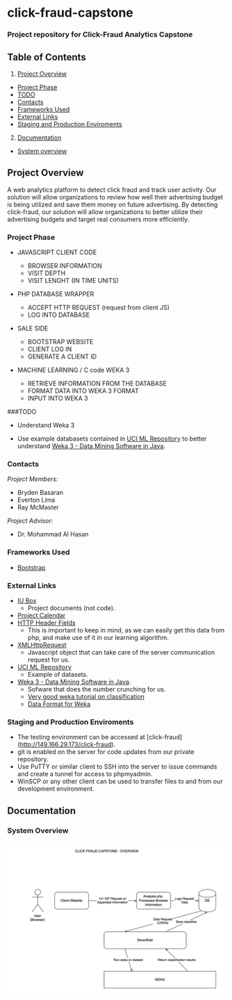 click-fraud-capstone
====================

### Project repository for Click-Fraud Analytics Capstone

## Table of Contents
1. [Project Overview](#project-overview)
  * [Project Phase](#project-phase)
  * [TODO](#todo)
  * [Contacts](#contacts)
  * [Frameworks Used](#frameworks-used)
  * [External Links](#external-links)
  * [Staging and Production Enviroments](#staging-and-production-enviroments)
2. [Documentation](#documentation)
  * [System overview](#system-overview)

## Project Overview
A web analytics platform to detect click fraud and track user activity. Our solution will allow organizations 
to review how well their advertising budget is being utilized and save them money on future advertising. By detecting click-fraud,
our solution will allow organizations to better utilize their advertising budgets and target real consumers more efficiently.



### Project Phase
* JAVASCRIPT CLIENT CODE
	- BROWSER INFORMATION
	- VISIT DEPTH
	- VISIT LENGHT (IN TIME UNITS)

* PHP DATABASE WRAPPER
	- ACCEPT HTTP REQUEST (request from client JS)
	- LOG INTO DATABASE 
	
* SALE SIDE
	- BOOTSTRAP WEBSITE
	- CLIENT LOG IN
	- GENERATE A CLIENT ID

* MACHINE LEARNING / C code WEKA 3
	- RETRIEVE INFORMATION FROM THE DATABASE
	- FORMAT DATA INTO WEKA 3 FORMAT
	- INPUT INTO WEKA 3


###TODO
* Understand Weka 3
 - Use example databasets contained in [UCI ML Repository](http://archive.ics.uci.edu/ml/) 
 to better understand [Weka 3 - Data Mining Software in Java](http://www.cs.waikato.ac.nz/ml/weka/).


### Contacts
*Project Members:*   
- Bryden Basaran 
- Everton Lima 
- Ray McMaster

*Project Advisor:* 
- Dr. Mohammad Al Hasan

### Frameworks Used
- [Bootstrap](https://github.com/twbs/bootstrap)

### External Links 
- [IU Box](https://iu.box.com/s/gcdnmju6k48psy6f6w5h)
  * Project documents (not code).
- [Project Calendar](http://www.google.com/calendar/embed?src=krimzun.com_9q19bvjt1tr2qccdjo104849jc%40group.calendar.google.com&ctz=America/New_York)
- [HTTP Header Fields](http://en.wikipedia.org/wiki/List_of_HTTP_header_fields)
  * This is important to keep in mind, as we can easily get this data from php, and make use of it in our learning algorithm.
- [XMLHttpRequest](http://www.w3schools.com/dom/dom_http.asp)
  * Javascript object that can take care of the server communication request for us.
- [UCI ML Repository](http://archive.ics.uci.edu/ml/) 
  * Example of datasets.
- [Weka 3 - Data Mining Software in Java](http://www.cs.waikato.ac.nz/ml/weka/).
  * Sofware that does the number crunching for us.
  * [Very good weka tutorial on classification](http://machinelearningmastery.com/how-to-run-your-first-classifier-in-weka/)
  * [Data Format for Weka](http://www.cs.waikato.ac.nz/ml/weka/arff.html)


### Staging and Production Enviroments
- The testing environment can be accessed at [click-fraud] (http://149.166.29.173/click-fraud).
- git is enabled on the server for code updates from our private repository.
- Use PuTTY or similar client to SSH into the server to issue commands and create a tunnel for access to phpmyadmin.
- WinSCP or any other client can be used to transfer files to and from our development environment.

## Documentation

### System Overview

  ![System Overview Diagram](docs/system-overview.png)

